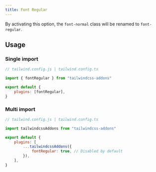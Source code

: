 ```yaml
---
title: Font Regular
---
```


By activating this option, the `font-normal` class will be renamed to `font-regular`.

## Usage

### Single import

```js
// tailwind.config.js | tailwind.config.ts

import { fontRegular } from "tailwindcss-addons"

export default {
    plugins: [fontRegular],
}
```

### Multi import

```js
// tailwind.config.js | tailwind.config.ts

import tailwindcssAddons from "tailwindcss-addons"

export default {
    plugins: [
        ...tailwindcssAddons({
            fontRegular: true, // Disabled by default
        }),
    ],
}
```
